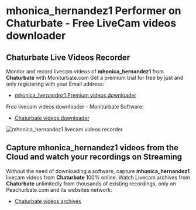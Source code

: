 # mhonica_hernandez1 Performer on Chaturbate - Free LiveCam videos downloader

## Chaturbate Live Videos Recorder

Monitor and record livecam videos of **mhonica_hernandez1** from **Chaturbate** with Moniturbate.com
Get a premium trial for free by just and only registering with your Email address:
* [mhonica_hernandez1 Premium videos downloader](https://moniturbate.com/request-demo-licence-key.html)

Free livecam videos downloader - Moniturbate Software:
* [Chaturbate videos downloader](https://moniturbate.com/moniturbate-download-software.html)

![mhonica_hernandez1 livecam videos recorder](https://peachurnet.com/templates/moniturbate-software.png)


## Capture mhonica_hernandez1 videos from the Cloud and watch your recordings on Streaming

Without the need of downloading a software, capture **mhonica_hernandez1** livecam videos from **Chaturbate** 100% online.
Watch Livecam archives from **Chaturbate** unlimitedly from thousands of existing recordings, only on Peachurbate.com and its websites network:
* [Chaturbate videos archives](https://peachurnet.com/)